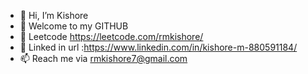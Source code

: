 - 👋 Hi, I’m Kishore
- 👀 Welcome to my GITHUB
- 🌱 Leetcode https://leetcode.com/rmkishore/
- 💞️ Linked in url :https://www.linkedin.com/in/kishore-m-880591184/
- 📫 Reach me via rmkishore7@gmail.com

<!---
kishore7eng/kishore7eng is a ✨ special ✨ repository because its `README.md` (this file) appears on your GitHub profile.
You can click the Preview link to take a look at your changes.
--->
